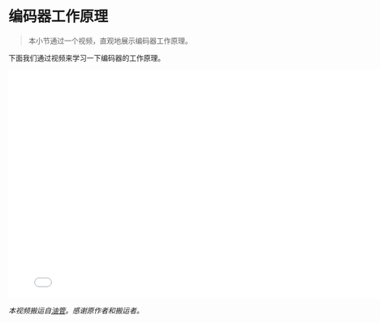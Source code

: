 # 编码器工作原理

> 本小节通过一个视频，直观地展示编码器工作原理。

下面我们通过视频来学习一下编码器的工作原理。

<iframe width="790" height="450" src="//player.bilibili.com/player.html?aid=243730335&bvid=BV1cv411z7ag&cid=207886101&page=1" scrolling="no" border="0" frameborder="no" framespacing="0" allowfullscreen="true"> </iframe>

*本视频搬运自[油管](https://youtu.be/iYafyPZ15g8)。感谢原作者和搬运者。*